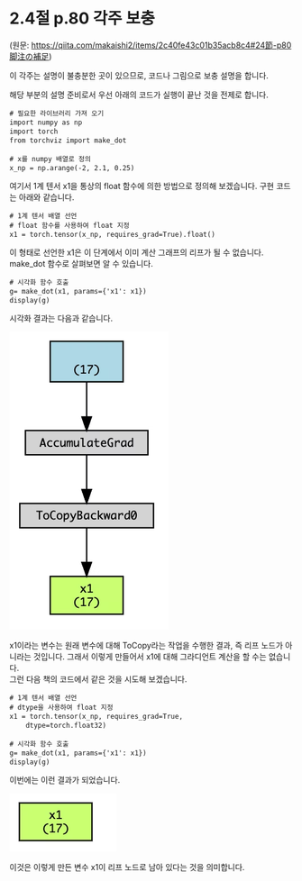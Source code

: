 # 2.4절 p.80 각주 보충

(원문: https://qiita.com/makaishi2/items/2c40fe43c01b35acb8c4#24節-p80脚注の補足)

이 각주는 설명이 불충분한 곳이 있으므로, 코드나 그림으로 보충 설명을 합니다.

해당 부분의 설명 준비로서 우선 아래의 코드가 실행이 끝난 것을 전제로 합니다.

```
# 필요한 라이브러리 가져 오기
import numpy as np
import torch
from torchviz import make_dot

# x를 numpy 배열로 정의
x_np = np.arange(-2, 2.1, 0.25)
```

여기서 1계 텐서 x1을 통상의 float 함수에 의한 방법으로 정의해 보겠습니다. 구현 코드는 아래와 같습니다.

```
# 1계 텐서 배열 선언
# float 함수를 사용하여 float 지정
x1 = torch.tensor(x_np, requires_grad=True).float()
```

이 형태로 선언한 x1은 이 단계에서 이미 계산 그래프의 리프가 될 수 없습니다. make_dot 함수로 살펴보면 알 수 있습니다.

```
# 시각화 함수 호출
g= make_dot(x1, params={'x1': x1})
display(g)
```

시각화 결과는 다음과 같습니다.

<img src="../images/faq_p80_1.png">

x1이라는 변수는 원래 변수에 대해 ToCopy라는 작업을 수행한 결과, 즉 리프 노드가 아니라는 것입니다. 그래서 이렇게 만들어서 x1에 대해 그라디언트 계산을 할 수는 없습니다.  
그런 다음 책의 코드에서 같은 것을 시도해 보겠습니다.

```
# 1계 텐서 배열 선언
# dtype을 사용하여 float 지정
x1 = torch.tensor(x_np, requires_grad=True, 
    dtype=torch.float32)

# 시각화 함수 호출
g= make_dot(x1, params={'x1': x1})
display(g)
```

이번에는 이런 결과가 되었습니다.

<img src="../images/faq_p80_2.png">

이것은 이렇게 만든 변수 x1이 리프 노드로 남아 있다는 것을 의미합니다.
